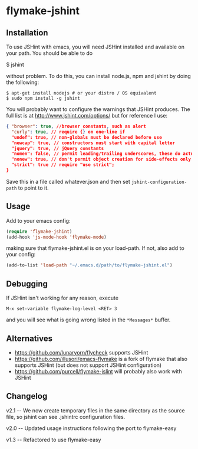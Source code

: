 # flymake-jshint

## Installation

To use JSHint with emacs, you will need JSHint installed and available on
your path. You should be able to do

   $ jshint

without problem. To do this, you can install node.js, npm and
jshint by doing the following:

    $ apt-get install nodejs # or your distro / OS equivalent
    $ sudo npm install -g jshint

You will probably want to configure the warnings that JSHint
produces. The full list is at http://www.jshint.com/options/ but
for reference I use:

```json
{ "browser": true, //browser constants, such as alert
  "curly": true, // require {} on one-line if
  "undef": true, // non-globals must be declared before use
  "newcap": true, // constructors must start with capital letter
  "jquery": true, // jQuery constants
  "nomen": false, // permit leading/trailing underscores, these do actually mean private in jQuery plugins
  "nonew": true, // don't permit object creation for side-effects only
  "strict": true // require "use strict";
}
```

Save this in a file called whatever.json and then set
`jshint-configuration-path` to point to it.

## Usage

Add to your emacs config:

```lisp
(require 'flymake-jshint)
(add-hook 'js-mode-hook 'flymake-mode)
```

making sure that flymake-jshint.el is on your load-path. If not,
also add to your config:

```lisp
(add-to-list 'load-path "~/.emacs.d/path/to/flymake-jshint.el")
```

## Debugging

If JSHint isn't working for any reason, execute

    M-x set-variable flymake-log-level <RET> 3

and you will see what is going wrong listed in the `*Messages*`
buffer.

## Alternatives

* https://github.com/lunaryorn/flycheck supports JSHint
* https://github.com/illusori/emacs-flymake is a fork of flymake
  that also supports JSHint (but does not support JSHint
  configuration)
* https://github.com/purcell/flymake-jslint will probably also
  work with JSHint

## Changelog

v2.1 -- We now create temporary files in the same directory as the
source file, so jshint can see .jshintrc configuration files.

v2.0 -- Updated usage instructions following the port to flymake-easy

v1.3 -- Refactored to use flymake-easy
